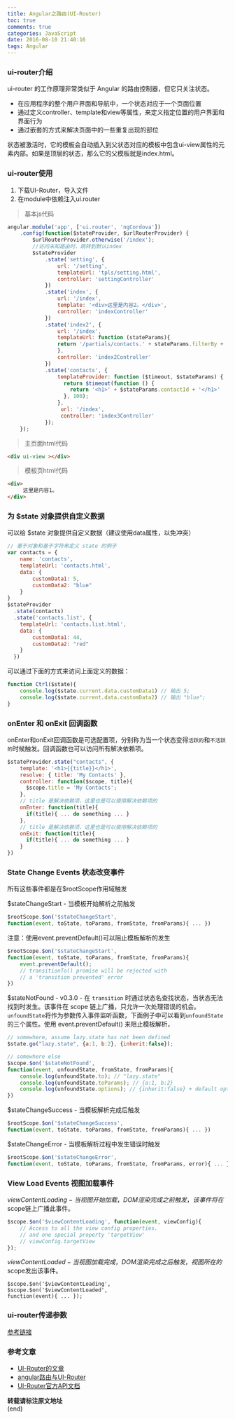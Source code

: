 ```yaml
---
title: Angular之路由(UI-Router)
toc: true
comments: true
categories: JavaScript
date: 2016-08-10 21:40:16
tags: Angular
---
```


### ui-router介绍
ui-router 的工作原理非常类似于 Angular 的路由控制器，但它只关注状态。

* 在应用程序的整个用户界面和导航中，一个状态对应于一个页面位置
* 通过定义controller、template和view等属性，来定义指定位置的用户界面和界面行为
* 通过嵌套的方式来解决页面中的一些重复出现的部位

状态被激活时，它的模板会自动插入到父状态对应的模板中包含ui-view属性的元素内部。如果是顶层的状态，那么它的父模板就是index.html。
<!-- more -->
### ui-router使用
1. 下载UI-Router，导入文件
2. 在module中依赖注入ui.router

>基本js代码

```js
angular.module('app', ['ui.router', 'ngCordova'])
    .config(function($stateProvider, $urlRouterProvider) {
        $urlRouterProvider.otherwise('/index');
        //访问未知路由时，跳转到默认index
        $stateProvider
            .state('setting', {
                url: '/setting',
                templateUrl: 'tpls/setting.html',
                controller: 'settingController'
            })
            .state('index', {
                url: '/index',
                template: '<div>这里是内容2。</div>',
                controller: 'indexController'
            })
            .state('index2', {
                url: '/index',
                templateUrl: function (stateParams){
                return '/partials/contacts.' + stateParams.filterBy + '.html';
                },
                controller: 'index2Controller'
            })
            .state('contacts', {
                templateProvider: function ($timeout, $stateParams) {
                  return $timeout(function () {
                    return '<h1>' + $stateParams.contactId + '</h1>'
                  }, 100);
                },
                 url: '/index',
                 controller: 'index3Controller'
            }); 
    });
```

>主页面html代码
```html
<div ui-view ></div>
```
>模板页html代码
```html
<div>
     这里是内容1。  
</div>
```

### 为 $state 对象提供自定义数据

可以给 $state 对象提供自定义数据（建议使用data属性，以免冲突）
```js
// 基于对象和基于字符串定义 state 的例子
var contacts = { 
    name: 'contacts',
    templateUrl: 'contacts.html',
    data: {
        customData1: 5,
        customData2: "blue"
    }  
}
$stateProvider
  .state(contacts)
  .state('contacts.list', {
    templateUrl: 'contacts.list.html',
    data: {
        customData1: 44,
        customData2: "red"
    } 
  })
```
可以通过下面的方式来访问上面定义的数据：
```js
function Ctrl($state){
    console.log($state.current.data.customData1) // 输出 5;
    console.log($state.current.data.customData2) // 输出 "blue";
}
```
### onEnter 和 onExit 回调函数
onEnter和onExit回调函数是可选配置项，分别称为当一个状态变得`活跃的`和`不活跃的`时候触发。回调函数也可以访问所有解决依赖项。
```js
$stateProvider.state("contacts", {
    template: '<h1>{{title}}</h1>',
    resolve: { title: 'My Contacts' },
    controller: function($scope, title){
      $scope.title = 'My Contacts';
    },
    // title 是解决依赖项，这里也是可以使用解决依赖项的
    onEnter: function(title){ 
      if(title){ ... do something ... }
    },
    // title 是解决依赖项，这里也是可以使用解决依赖项的
    onExit: function(title){
      if(title){ ... do something ... }
    }
})
```

### State Change Events 状态改变事件
所有这些事件都是在$rootScope作用域触发

$stateChangeStart - 当模板开始解析之前触发
```js
$rootScope.$on('$stateChangeStart', 
function(event, toState, toParams, fromState, fromParams){ ... })
```
注意：使用event.preventDefault()可以阻止模板解析的发生
```js
$rootScope.$on('$stateChangeStart', 
function(event, toState, toParams, fromState, fromParams){ 
    event.preventDefault(); 
    // transitionTo() promise will be rejected with 
    // a 'transition prevented' error
})
```
$stateNotFound - v0.3.0 - 在 `transition` 时通过状态名查找状态，当状态无法找到时发生。该事件在 scope 链上广播，只允许一次处理错误的机会。`unfoundState`将作为参数传入事件监听函数，下面例子中可以看到`unfoundState`的三个属性。使用 event.preventDefault() 来阻止模板解析，
```js
// somewhere, assume lazy.state has not been defined
$state.go("lazy.state", {a:1, b:2}, {inherit:false});

// somewhere else
$scope.$on('$stateNotFound', 
function(event, unfoundState, fromState, fromParams){ 
    console.log(unfoundState.to); // "lazy.state"
    console.log(unfoundState.toParams); // {a:1, b:2}
    console.log(unfoundState.options); // {inherit:false} + default options
})
```
$stateChangeSuccess - 当模板解析完成后触发
```js
$rootScope.$on('$stateChangeSuccess', 
function(event, toState, toParams, fromState, fromParams){ ... })
```
$stateChangeError - 当模板解析过程中发生错误时触发
```js
$rootScope.$on('$stateChangeError', 
function(event, toState, toParams, fromState, fromParams, error){ ... })
```
### View Load Events 视图加载事件

$viewContentLoading - 当视图开始加载，DOM渲染完成之前触发，该事件将在$scope链上广播此事件。

```js
$scope.$on('$viewContentLoading', function(event, viewConfig){ 
    // Access to all the view config properties.
    // and one special property 'targetView'
    // viewConfig.targetView 
});
```

$viewContentLoaded - 当视图加载完成，DOM渲染完成之后触发，视图所在的$scope发出该事件。

```
$scope.$on('$viewContentLoading', 
$scope.$on('$viewContentLoaded', 
function(event){ ... });
```

### ui-router传递参数

[参考链接](http://11136488.blog.51cto.com/11126488/1755077)



### 参考文章

* [UI-Router的文章](http://bubkoo.com/2014/01/02/angular/ui-router/guide/index/)
* [angular路由与UI-Router](http://www.cnblogs.com/lovesueee/p/4442509.html)
* [UI-Router官方API文档](https://ui-router.github.io/docs/latest/)

**转载请标注原文地址**                           
(end)
